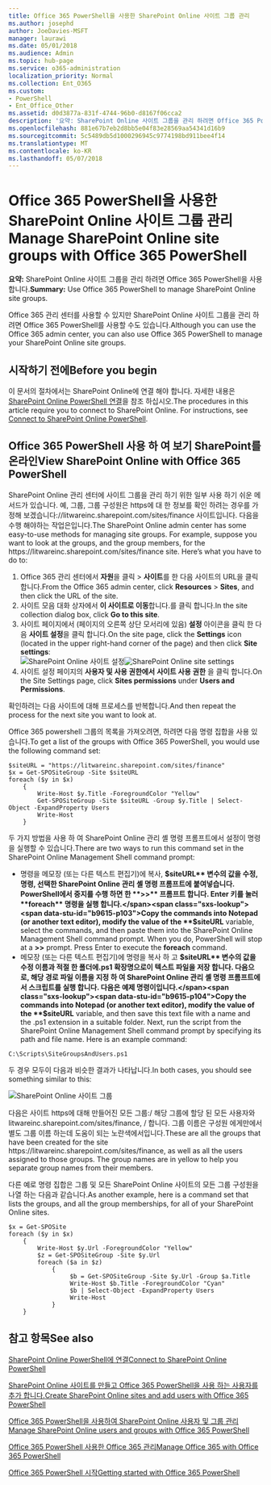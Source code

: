 ```yaml
---
title: Office 365 PowerShell을 사용한 SharePoint Online 사이트 그룹 관리
ms.author: josephd
author: JoeDavies-MSFT
manager: laurawi
ms.date: 05/01/2018
ms.audience: Admin
ms.topic: hub-page
ms.service: o365-administration
localization_priority: Normal
ms.collection: Ent_O365
ms.custom:
- PowerShell
- Ent_Office_Other
ms.assetid: d0d3877a-831f-4744-96b0-d8167f06cca2
description: '요약: SharePoint Online 사이트 그룹을 관리 하려면 Office 365 PowerShell를 사용 합니다.'
ms.openlocfilehash: 881e67b7eb2d8bb5e04f83e28569aa54341d16b9
ms.sourcegitcommit: 5c5489db5d1000296945c9774198bd911bee4f14
ms.translationtype: MT
ms.contentlocale: ko-KR
ms.lasthandoff: 05/07/2018
---
```

# <a name="manage-sharepoint-online-site-groups-with-office-365-powershell"></a><span data-ttu-id="b9615-103">Office 365 PowerShell을 사용한 SharePoint Online 사이트 그룹 관리</span><span class="sxs-lookup"><span data-stu-id="b9615-103">Manage SharePoint Online site groups with Office 365 PowerShell</span></span>

 <span data-ttu-id="b9615-104">**요약:** SharePoint Online 사이트 그룹을 관리 하려면 Office 365 PowerShell을 사용 합니다.</span><span class="sxs-lookup"><span data-stu-id="b9615-104">**Summary:** Use Office 365 PowerShell to manage SharePoint Online site groups.</span></span>
  
<span data-ttu-id="b9615-105">Office 365 관리 센터를 사용할 수 있지만 SharePoint Online 사이트 그룹을 관리 하려면 Office 365 PowerShell를 사용할 수도 있습니다.</span><span class="sxs-lookup"><span data-stu-id="b9615-105">Although you can use the Office 365 admin center, you can also use Office 365 PowerShell to manage your SharePoint Online site groups.</span></span>

## <a name="before-you-begin"></a><span data-ttu-id="b9615-106">시작하기 전에</span><span class="sxs-lookup"><span data-stu-id="b9615-106">Before you begin</span></span>

<span data-ttu-id="b9615-p101">이 문서의 절차에서는 SharePoint Online에 연결 해야 합니다. 자세한 내용은 [SharePoint Online PowerShell 연결](https://docs.microsoft.com/en-us/powershell/sharepoint/sharepoint-online/connect-sharepoint-online?view=sharepoint-ps)을 참조 하십시오.</span><span class="sxs-lookup"><span data-stu-id="b9615-p101">The procedures in this article require you to connect to SharePoint Online. For instructions, see [Connect to SharePoint Online PowerShell](https://docs.microsoft.com/en-us/powershell/sharepoint/sharepoint-online/connect-sharepoint-online?view=sharepoint-ps).</span></span>

## <a name="view-sharepoint-online-with-office-365-powershell"></a><span data-ttu-id="b9615-109">Office 365 PowerShell 사용 하 여 보기 SharePoint를 온라인</span><span class="sxs-lookup"><span data-stu-id="b9615-109">View SharePoint Online with Office 365 PowerShell</span></span>

<span data-ttu-id="b9615-p102">SharePoint Online 관리 센터에 사이트 그룹을 관리 하기 위한 일부 사용 하기 쉬운 메서드가 있습니다. 예, 그룹, 그룹 구성원은 https에 대 한 정보를 확인 하려는 경우를 가정해 보겠습니다\://litwareinc.sharepoint.com/sites/finance 사이트입니다. 다음을 수행 해야하는 작업은입니다.</span><span class="sxs-lookup"><span data-stu-id="b9615-p102">The SharePoint Online admin center has some easy-to-use methods for managing site groups. For example, suppose you want to look at the groups, and the group members, for the https\://litwareinc.sharepoint.com/sites/finance site. Here’s what you have to do to:</span></span>

1. <span data-ttu-id="b9615-113">Office 365 관리 센터에서 **자원**을 클릭 > **사이트**를 한 다음 사이트의 URL을 클릭 합니다.</span><span class="sxs-lookup"><span data-stu-id="b9615-113">From the Office 365 admin center, click **Resources** > **Sites**, and then click the URL of the site.</span></span>
2. <span data-ttu-id="b9615-114">사이트 모음 대화 상자에서 **이 사이트로 이동**합니다.를 클릭 합니다.</span><span class="sxs-lookup"><span data-stu-id="b9615-114">In the site collection dialog box, click **Go to this site**.</span></span>
3. <span data-ttu-id="b9615-115">사이트 페이지에서 (페이지의 오른쪽 상단 모서리에 있음) **설정** 아이콘을 클릭 한 다음 **사이트 설정**을 클릭 합니다.</span><span class="sxs-lookup"><span data-stu-id="b9615-115">On the site page, click the **Settings** icon (located in the upper right-hand corner of the page) and then click **Site settings**:</span></span></br>
<span data-ttu-id="b9615-116">![SharePoint Online 사이트 설정](images/spo-site-settings.png)</span><span class="sxs-lookup"><span data-stu-id="b9615-116">![SharePoint Online site settings](images/spo-site-settings.png)</span></span></br>
4. <span data-ttu-id="b9615-117">사이트 설정 페이지의 **사용자 및 사용 권한에서** **사이트 사용 권한** 을 클릭 합니다.</span><span class="sxs-lookup"><span data-stu-id="b9615-117">On the Site Settings page, click **Sites permissions** under **Users and Permissions**.</span></span>

<span data-ttu-id="b9615-118">확인하려는 다음 사이트에 대해 프로세스를 반복합니다.</span><span class="sxs-lookup"><span data-stu-id="b9615-118">And then repeat the process for the next site you want to look at.</span></span>

<span data-ttu-id="b9615-119">Office 365 powershell 그룹의 목록을 가져오려면, 하려면 다음 명령 집합을 사용 있습니다.</span><span class="sxs-lookup"><span data-stu-id="b9615-119">To get a list of the groups with Office 365 PowerShell, you would use the following command set:</span></span>

```
$siteURL = "https://litwareinc.sharepoint.com/sites/finance"
$x = Get-SPOSiteGroup -Site $siteURL
foreach ($y in $x)
    {
        Write-Host $y.Title -ForegroundColor "Yellow"
        Get-SPOSiteGroup -Site $siteURL -Group $y.Title | Select-Object -ExpandProperty Users
        Write-Host
    }
```

<span data-ttu-id="b9615-120">두 가지 방법을 사용 하 여 SharePoint Online 관리 셸 명령 프롬프트에서 설정이 명령을 실행할 수 있습니다.</span><span class="sxs-lookup"><span data-stu-id="b9615-120">There are two ways to run this command set in the SharePoint Online Management Shell command prompt:</span></span>

- <span data-ttu-id="b9615-p103">명령을 메모장 (또는 다른 텍스트 편집기)에 복사, **$siteURL** 변수의 값을 수정, 명령, 선택한 SharePoint Online 관리 셸 명령 프롬프트에 붙여넣습니다. PowerShell에서 중지를 수행 하면 한 **>>** 프롬프트 합니다. Enter 키를 눌러 **foreach** 명령을 실행 합니다.</span><span class="sxs-lookup"><span data-stu-id="b9615-p103">Copy the commands into Notepad (or another text editor), modify the value of the **$siteURL** variable, select the commands, and then paste them into the SharePoint Online Management Shell command prompt. When you do, PowerShell will stop at a **>>** prompt. Press Enter to execute the **foreach** command.</span></span></br>
- <span data-ttu-id="b9615-p104">메모장 (또는 다른 텍스트 편집기)에 명령을 복사 하 고 **$siteURL** 변수의 값을 수정 이름과 적절 한 폴더에.ps1 확장명으로이 텍스트 파일을 저장 합니다. 다음으로, 해당 경로 파일 이름을 지정 하 여 SharePoint Online 관리 셸 명령 프롬프트에서 스크립트를 실행 합니다. 다음은 예제 명령이입니다.</span><span class="sxs-lookup"><span data-stu-id="b9615-p104">Copy the commands into Notepad (or another text editor), modify the value of the **$siteURL** variable, and then save this text file with a name and the .ps1 extension in a suitable folder. Next, run the script from the SharePoint Online Management Shell command prompt by specifying its path and file name. Here is an example command:</span></span>

```
C:\Scripts\SiteGroupsAndUsers.ps1
```

<span data-ttu-id="b9615-127">두 경우 모두이 다음과 비슷한 결과가 나타납니다.</span><span class="sxs-lookup"><span data-stu-id="b9615-127">In both cases, you should see something similar to this:</span></span>

![SharePoint Online 사이트 그룹](images/SPO-site-groups.png)

<span data-ttu-id="b9615-p105">다음은 사이트 https에 대해 만들어진 모든 그룹\:/ 해당 그룹에 할당 된 모든 사용자와 litwareinc.sharepoint.com/sites/finance, / 합니다. 그룹 이름은 구성원 에게만에서 별도 그룹 이름 하는데 도움이 되는 노란색에서입니다.</span><span class="sxs-lookup"><span data-stu-id="b9615-p105">These are all the groups that have been created for the site https\://litwareinc.sharepoint.com/sites/finance, as well as all the users assigned to those groups. The group names are in yellow to help you separate group names from their members.</span></span>

<span data-ttu-id="b9615-131">다른 예로 명령 집합은 그룹 및 모든 SharePoint Online 사이트의 모든 그룹 구성원을 나열 하는 다음과 같습니다.</span><span class="sxs-lookup"><span data-stu-id="b9615-131">As another example, here is a command set that lists the groups, and all the group memberships, for all of your SharePoint Online sites.</span></span>

```
$x = Get-SPOSite
foreach ($y in $x)
    {
        Write-Host $y.Url -ForegroundColor "Yellow"
        $z = Get-SPOSiteGroup -Site $y.Url
        foreach ($a in $z)
            {
                 $b = Get-SPOSiteGroup -Site $y.Url -Group $a.Title 
                 Write-Host $b.Title -ForegroundColor "Cyan"
                 $b | Select-Object -ExpandProperty Users
                 Write-Host
            }
    }
```
    
## <a name="see-also"></a><span data-ttu-id="b9615-132">참고 항목</span><span class="sxs-lookup"><span data-stu-id="b9615-132">See also</span></span>

[<span data-ttu-id="b9615-133">SharePoint Online PowerShell에 연결</span><span class="sxs-lookup"><span data-stu-id="b9615-133">Connect to SharePoint Online PowerShell</span></span>](https://docs.microsoft.com/en-us/powershell/sharepoint/sharepoint-online/connect-sharepoint-online?view=sharepoint-ps)

[<span data-ttu-id="b9615-134">SharePoint Online 사이트를 만들고 Office 365 PowerShell을 사용 하는 사용자를 추가 합니다.</span><span class="sxs-lookup"><span data-stu-id="b9615-134">Create SharePoint Online sites and add users with Office 365 PowerShell</span></span>](create-sharepoint-sites-and-add-users-with-powershell.md)

[<span data-ttu-id="b9615-135">Office 365 PowerShell을 사용하여 SharePoint Online 사용자 및 그룹 관리</span><span class="sxs-lookup"><span data-stu-id="b9615-135">Manage SharePoint Online users and groups with Office 365 PowerShell</span></span>](manage-sharepoint-users-and-groups-with-powershell.md)

[<span data-ttu-id="b9615-136">Office 365 PowerShell 사용한 Office 365 관리</span><span class="sxs-lookup"><span data-stu-id="b9615-136">Manage Office 365 with Office 365 PowerShell</span></span>](manage-office-365-with-office-365-powershell.md)
  
[<span data-ttu-id="b9615-137">Office 365 PowerShell 시작</span><span class="sxs-lookup"><span data-stu-id="b9615-137">Getting started with Office 365 PowerShell</span></span>](getting-started-with-office-365-powershell.md)

